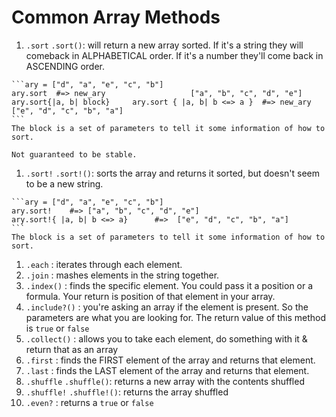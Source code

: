# Common Array Methods
  1. `.sort`  `.sort()`: will return a new array sorted.  If it's a string they will comeback in ALPHABETICAL order. If it's a number they'll come back in ASCENDING order.


    ```ary = ["d", "a", "e", "c", "b"]
    ary.sort  #=> new_ary                   ["a", "b", "c", "d", "e"]
    ary.sort{|a, b| block}     ary.sort { |a, b| b <=> a }  #=> new_ary     ["e", "d", "c", "b", "a"]
    ```
    The block is a set of parameters to tell it some information of how to sort.

    Not guaranteed to be stable.
  1. `.sort!`  `.sort!()`: sorts the array and returns it sorted, but doesn't seem to be a new string.

    ```ary = ["d", "a", "e", "c", "b"]
    ary.sort!    #=> ["a", "b", "c", "d", "e"]
    ary.sort!{ |a, b| b <=> a}      #=>  ["e", "d", "c", "b", "a"]
    ```
    The block is a set of parameters to tell it some information of how to sort.

  1. `.each` : iterates through each element.
  1. `.join` : mashes elements in the string together.
  1. `.index()` : finds the specific element.  You could pass it a position or a formula. Your return is position of that element in your array.
  1. `.include?()` : you're asking an array if the element is present.  So the parameters are what you are looking for. The return value of this method is `true` or `false`
  1. `.collect()` :  allows you to take each element, do something with it & return that as an array
  1. `.first` : finds the FIRST element of the array and returns that element.
  1. `.last` : finds the LAST element of the array and returns that element.
  1. `.shuffle`  `.shuffle()`: returns a new array with the contents shuffled
  1. `.shuffle!`  `.shuffle!()`: returns the array shuffled
  1. `.even?` : returns a `true` or `false` 
